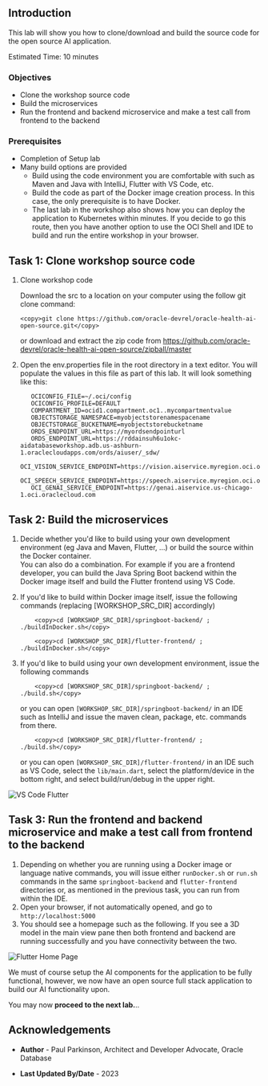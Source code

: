 ## Introduction

This lab will show you how to clone/download and build the source code for the open source AI application.

Estimated Time:  10 minutes

### Objectives

-   Clone the workshop source code
-   Build the microservices
-   Run the frontend and backend microservice and make a test call from frontend to the backend

### Prerequisites

- Completion of Setup lab
- Many build options are provided
  - Build using the code environment you are comfortable with such as Maven and Java with IntelliJ, Flutter with VS Code, etc.
  - Build the code as part of the Docker image creation process.  In this case, the only prerequisite is to have Docker.
  - The last lab in the workshop also shows how you can deploy the application to Kubernetes within minutes.  If you decide to go this route, then you have another option to use the OCI Shell and IDE to build and run the entire workshop in your browser.

## Task 1: Clone workshop source code

1. Clone workshop code

   Download the src to a location on your computer using the follow git clone command:

     ```text
     <copy>git clone https://github.com/oracle-devrel/oracle-health-ai-open-source.git</copy>
     ```

   or download and extract the zip code from https://github.com/oracle-devrel/oracle-health-ai-open-source/zipball/master

2. Open the env.properties file in the root directory in a text editor. You will populate the values in this file as part of this lab. It will look something like this:

   ```code
      OCICONFIG_FILE=~/.oci/config
      OCICONFIG_PROFILE=DEFAULT
      COMPARTMENT_ID=ocid1.compartment.oc1..mycompartmentvalue
      OBJECTSTORAGE_NAMESPACE=myobjectstorenamespacename
      OBJECTSTORAGE_BUCKETNAME=myobjectstorebucketname
      ORDS_ENDPOINT_URL=https://myordsendpointurl
      ORDS_ENDPOINT_URL=https://rddainsuh6u1okc-aidatabaseworkshop.adb.us-ashburn-1.oraclecloudapps.com/ords/aiuser/_sdw/
      OCI_VISION_SERVICE_ENDPOINT=https://vision.aiservice.myregion.oci.oraclecloud.com
      OCI_SPEECH_SERVICE_ENDPOINT=https://speech.aiservice.myregion.oci.oraclecloud.com
      OCI_GENAI_SERVICE_ENDPOINT=https://genai.aiservice.us-chicago-1.oci.oraclecloud.com
      ```

## Task 2: Build the microservices

1. Decide whether you'd like to build using your own development environment (eg Java and Maven, Flutter, ...) or build the source within the Docker container.  
   You can also do a combination.  For example if you are a frontend developer, you can build the Java Spring Boot backend within the Docker image itself and build the Flutter frontend using VS Code.

2. If you'd like to build within Docker image itself, issue the following commands (replacing [WORKSHOP_SRC_DIR] accordingly)

    ```text
        <copy>cd [WORKSHOP_SRC_DIR]/springboot-backend/ ; ./buildInDocker.sh</copy>
    ```

    ```text
        <copy>cd [WORKSHOP_SRC_DIR]/flutter-frontend/ ; ./buildInDocker.sh</copy>
    ```


3. If you'd like to build using your own development environment, issue the following commands

    ```text
        <copy>cd [WORKSHOP_SRC_DIR]/springboot-backend/ ; ./build.sh</copy>
    ```
   or you can open `[WORKSHOP_SRC_DIR]/springboot-backend/` in an IDE such as IntelliJ and issue the maven clean, package, etc. commands from there.

    ```text
        <copy>cd [WORKSHOP_SRC_DIR]/flutter-frontend/ ; ./build.sh</copy>
    ```

    or you can open `[WORKSHOP_SRC_DIR]/flutter-frontend/` in an IDE such as VS Code, select the `lib/main.dart`, select the platform/device in the bottom right, and select build/run/debug in the upper right.

![VS Code Flutter](images/vscode-flutter.png " ")


## Task 3: Run the frontend and backend microservice and make a test call from frontend to the backend

1. Depending on whether you are running using a Docker image or language native commands, you will issue either `runDocker.sh` or `run.sh` commands in the same `springboot-backend` and `flutter-frontend` directories or, as mentioned in the previous task, you can run from within the IDE.
2. Open your browser, if not automatically opened, and go to `http://localhost:5000`
3. You should see a homepage such as the following.  If you see a 3D model in the main view pane then both frontend and backend are running successfully and you have connectivity between the two.


![Flutter Home Page](images/flutterhomepage.png " ")

We must of course setup the AI components for the application to be fully functional, however, we now have an open source full stack application to build our AI functionality upon.

You may now **proceed to the next lab.**..

## Acknowledgements

* **Author** - Paul Parkinson, Architect and Developer Advocate, Oracle Database

* **Last Updated By/Date** - 2023